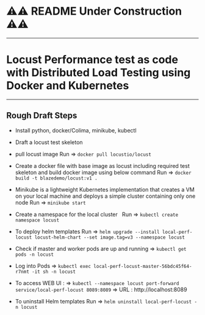 # **⚠️⚠️ README Under Construction ⚠️⚠️**
---------------------------------

# Locust Performance test as code with Distributed Load Testing using Docker and Kubernetes
-------------------------------------------------------------------------------------------

## Rough Draft Steps  
- Install python, docker/Colima, minikube, kubectl
- Draft a locust test skeleton
- pull locust image
   Run => `docker pull locustio/locust`
- Create a docker file with base image as locust including required test skeleton and build docker image using below command
   Run => `docker build -t blazedemo/locust:v1 .`
- Minikube is a lightweight Kubernetes implementation that creates a VM on your local machine and deploys a simple cluster containing only one node
   Run => `minikube start`
- Create a namespace for the local cluster   
   Run => `kubectl create namespace locust`
- To deploy helm templates
   Run => `helm upgrade --install local-perf-locust locust-helm-chart --set image.tag=v3 --namespace locust`
- Check if master and worker pods are up and running 
   => `kubectl get pods -n locust`
- Log into Pods
   => `kubectl exec local-perf-locust-master-56bdc45f64-r7nmt -it sh -n locust`

- To access WEB UI :
  => `kubectl --namespace locust port-forward service/local-perf-locust 8089:8089`
  => URL : http://localhost:8089
- To  uninstall Helm templates
   Run => `helm uninstall local-perf-locust -n locust`